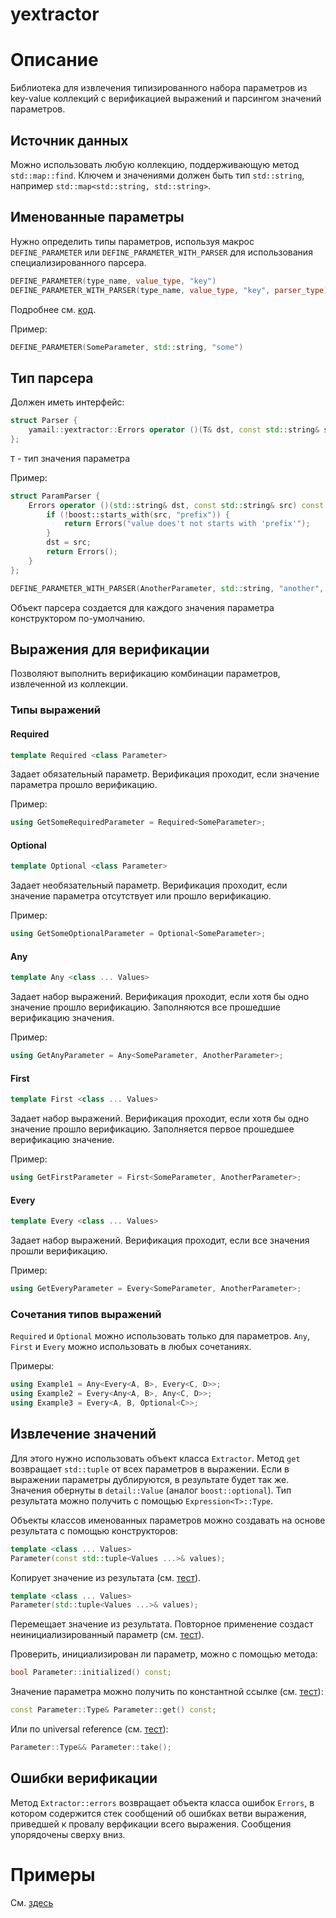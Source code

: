 yextractor
==========

# Описание

Библиотека для извлечения типизированного набора параметров из key-value
коллекций с верификацией выражений и парсингом значений параметров.

## Источник данных

Можно использовать любую коллекцию, поддерживающую метод ```std::map::find```.
Ключем и значениями должен быть тип ```std::string```,
например ```std::map<std::string, std::string>```.

## Именованные параметры

Нужно определить типы параметров, используя макрос ```DEFINE_PARAMETER``` или
```DEFINE_PARAMETER_WITH_PARSER``` для использования специализированного парсера.

```c++
DEFINE_PARAMETER(type_name, value_type, "key")
DEFINE_PARAMETER_WITH_PARSER(type_name, value_type, "key", parser_type)
```

Подробнее см. [код](include/yamail/yextractor/parameter.hpp).

Пример:

```c++
DEFINE_PARAMETER(SomeParameter, std::string, "some")
```

## Тип парсера

Должен иметь интерфейс:

```c++
struct Parser {
    yamail::yextractor::Errors operator ()(T& dst, const std::string& src) const;
};
```

```T``` - тип значения параметра

Пример:
```c++
struct ParamParser {
    Errors operator ()(std::string& dst, const std::string& src) const {
        if (!boost::starts_with(src, "prefix")) {
            return Errors("value does't not starts with 'prefix'");
        }
        dst = src;
        return Errors();
    }
};

DEFINE_PARAMETER_WITH_PARSER(AnotherParameter, std::string, "another", ParamParser)
```

Объект парсера создается для каждого значения параметра конструктором по-умолчанию.

## Выражения для верификации

Позволяют выполнить верификацию комбинации параметров, извлеченной из коллекции.

### Типы выражений

#### Required

```c++
template Required <class Parameter>
```

Задает обязательный параметр. Верификация проходит, если значение параметра прошло верификацию.

Пример:

```c++
using GetSomeRequiredParameter = Required<SomeParameter>;
```

#### Optional

```c++
template Optional <class Parameter>
```

Задает необязательный параметр. Верификация проходит, если значение параметра отсутствует или прошло верификацию.

Пример:
```c++
using GetSomeOptionalParameter = Optional<SomeParameter>;
```

#### Any

```c++
template Any <class ... Values>
```

Задает набор выражений. Верификация проходит, если хотя бы одно значение прошло верификацию.
Заполняются все прошедшие верификацию значения.

Пример:

```c++
using GetAnyParameter = Any<SomeParameter, AnotherParameter>;
```

#### First

```c++
template First <class ... Values>
```

Задает набор выражений. Верификация проходит, если хотя бы одно значение прошло верификацию.
Заполняется первое прошедшее верификацию значение.

Пример:

```c++
using GetFirstParameter = First<SomeParameter, AnotherParameter>;
```

#### Every

```c++
template Every <class ... Values>
```

Задает набор выражений. Верификация проходит, если все значения прошли верификацию.

Пример:

```c++
using GetEveryParameter = Every<SomeParameter, AnotherParameter>;
```

### Сочетания типов выражений

```Required``` и ```Optional``` можно использовать только для параметров.
```Any```, ```First``` и ```Every``` можно использовать в любых сочетаниях.

Примеры:
```c++
using Example1 = Any<Every<A, B>, Every<C, D>>;
using Example2 = Every<Any<A, B>, Any<C, D>>;
using Example3 = Every<A, B, Optional<C>>;
```

## Извлечение значений

Для этого нужно использовать объект класса ```Extractor```.
Метод ```get``` возвращает ```std::tuple``` от всех параметров в выражении.
Если в выражении параметры дублируются, в результате будет так же.
Значения обернуты в ```detail::Value``` (аналог ```boost::optional```).
Тип результата можно получить с помощью ```Expression<T>::Type```.

Объекты классов именованных параметров можно создавать на основе результата с
помощью конструкторов:
```c++
template <class ... Values>
Parameter(const std::tuple<Values ...>& values);
```

Копирует значение из результата (см. [тест](tests/parameter.cpp#L25-L37)).

```c++
template <class ... Values>
Parameter(std::tuple<Values ...>& values);
```

Перемещает значение из результата. Повторное применение создаст
неинициализированный параметр (см. [тест](tests/parameter.cpp#L39-L50)).

Проверить, инициализирован ли параметр, можно с помощью метода:
```c++
bool Parameter::initialized() const;
```

Значение параметра можно получить по константной ссылке (см. [тест](tests/parameter.cpp#L65-L69)):
```c++
const Parameter::Type& Parameter::get() const;
```

Или по universal reference (см. [тест](tests/parameter.cpp#L71-L77)):
```c++
Parameter::Type&& Parameter::take();
```

## Ошибки верификации

Метод ```Extractor::errors``` возвращает объекта класса ошибок ```Errors```,
в котором содержится стек сообщений об ошибках ветви выражения, приведшей к
провалу верфикации всего выражения. Сообщения упорядочены сверху вниз.

# Примеры

См. [здесь](examples/main.cpp)
